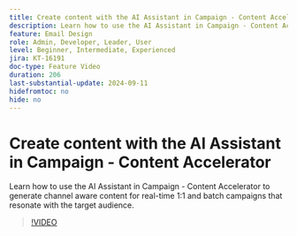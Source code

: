 ```yaml
---
title: Create content with the AI Assistant in Campaign - Content Accelerator
description: Learn how to use the AI Assistant in Campaign - Content Accelerator to generate channel aware content for real-time 1:1 and batch campaigns that resonate with the target audience.
feature: Email Design
role: Admin, Developer, Leader, User
level: Beginner, Intermediate, Experienced
jira: KT-16191
doc-type: Feature Video
duration: 206
last-substantial-update: 2024-09-11
hidefromtoc: no
hide: no
---
```


# Create content with the AI Assistant in Campaign - Content Accelerator

Learn how to use the AI Assistant in Campaign - Content Accelerator to generate channel aware content for real-time 1:1 and batch campaigns that resonate with the target audience.

>[!VIDEO](https://video.tv.adobe.com/v/3433569/?learn=on)
